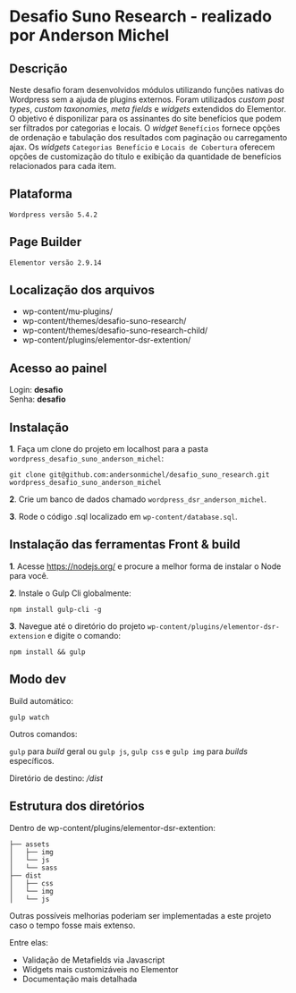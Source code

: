 # Desafio Suno Research - realizado por Anderson Michel

## Descrição

Neste desafio foram desenvolvidos módulos utilizando funções nativas do Wordpress sem a ajuda de plugins externos. Foram utilizados _custom post types_, _custom taxonomies_, _meta fields_ e _widgets_ extendidos do Elementor. O objetivo é disponilizar para os assinantes do site benefícios que podem ser filtrados por categorias e locais. O _widget_ `Benefícios` fornece opções de ordenação e tabulação dos resultados com paginação ou carregamento ajax. Os _widgets_ `Categorias Benefício` e `Locais de Cobertura` oferecem opções de customização do título e exibição da quantidade de benefícios relacionados para cada item.

## Plataforma

`Wordpress versão 5.4.2`

## Page Builder

`Elementor versão 2.9.14`

## Localização dos arquivos

- wp-content/mu-plugins/
- wp-content/themes/desafio-suno-research/
- wp-content/themes/desafio-suno-research-child/
- wp-content/plugins/elementor-dsr-extention/

## Acesso ao painel

Login: **desafio**   
Senha: **desafio**

## Instalação

**1**. Faça um clone do projeto em localhost para a pasta `wordpress_desafio_suno_anderson_michel`:

```
git clone git@github.com:andersonmichel/desafio_suno_research.git wordpress_desafio_suno_anderson_michel
```

**2**. Crie um banco de dados chamado `wordpress_dsr_anderson_michel`.

**3**. Rode o código .sql localizado em `wp-content/database.sql`.

## Instalação das ferramentas Front & build

**1**. Acesse https://nodejs.org/ e procure a melhor forma de instalar o Node para você. 

**2**. Instale o Gulp Cli globalmente:

```
npm install gulp-cli -g
```

**3**. Navegue até o diretório do projeto `wp-content/plugins/elementor-dsr-extension` e digite o comando:

```
npm install && gulp
```

## Modo dev

Build automático:

```
gulp watch
```

Outros comandos:

`gulp` para _build_ geral ou `gulp js`, `gulp css` e `gulp img` para _builds_ específicos.

Diretório de destino: _/dist_

## Estrutura dos diretórios

Dentro de wp-content/plugins/elementor-dsr-extention:

```
├── assets
│   ├── img
│   └── js
│   └── sass
├── dist
│   ├── css
│   └── img
│   └── js
```

Outras possíveis melhorias poderiam ser implementadas a este projeto caso o tempo fosse mais extenso.

Entre elas:

- Validação de Metafields via Javascript
- Widgets mais customizáveis no Elementor
- Documentação mais detalhada
